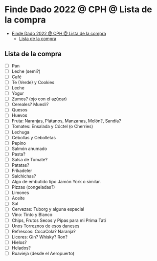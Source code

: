 # Finde Dado 2022 @ CPH @ Lista de la compra

- [Finde Dado 2022 @ CPH @ Lista de la compra](#finde-dado-2022--cph--lista-de-la-compra)
  - [Lista de la compra](#lista-de-la-compra)

## Lista de la compra

- [ ] Pan
- [ ] Leche (semi?)
- [ ] Café
- [ ] Te (Verde) y Cookies
- [ ] Leche
- [ ] Yogur
- [ ] Zumos? (ojo con el azúcar)
- [ ] Cereales? Muesli?
- [ ] Quesos
- [ ] Huevos
- [ ] Fruta: Naranjas, Plátanos, Manzanas, Melón?, Sandía?
- [ ] Tomates: Ensalada y Cóctel (o Cherries)
- [ ] Lechuga
- [ ] Cebollas y Cebolletas
- [ ] Pepino
- [ ] Salmón ahumado
- [ ] Pasta?
- [ ] Salsa de Tomate?
- [ ] Patatas?
- [ ] Frikadeler
- [ ] Salchichas?
- [ ] Algo de embutido tipo Jamón York o similar.
- [ ] Pizzas (congeladas?)
- [ ] Limones
- [ ] Aceite
- [ ] Sal
- [ ] Cervezas: Tuborg y alguna especial
- [ ] Vino: Tinto y Blanco
- [ ] Chips, Frutos Secos y Pipas para mi Prima Tati
- [ ] Unos Torreznos de esos daneses
- [ ] Refrescos: CocaCola? Naranja?
- [ ] Licores: Gin? Whisky? Ron?
- [ ] Hielos?
- [ ] Helados?
- [ ] Ruavieja (desde el Aeropuerto)
